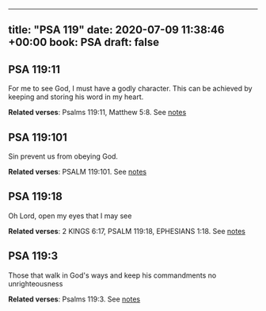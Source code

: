 
---
title: "PSA 119"
date: 2020-07-09 11:38:46 +00:00
book: PSA
draft: false
---

## PSA 119:11

For me to see God, I must have a godly character. This can be achieved by keeping and storing his word in my heart.

**Related verses**: Psalms 119:11, Matthew 5:8. See [notes](https://my.bible.com/notes/3469853138482880599)


## PSA 119:101

Sin prevent us from obeying God.

**Related verses**: PSALM 119:101. See [notes](https://my.bible.com/notes/2908065662973501970)


## PSA 119:18

Oh Lord, open my eyes that I may see

**Related verses**: 2 KINGS 6:17, PSALM 119:18, EPHESIANS 1:18. See [notes](https://my.bible.com/notes/2663794654550155438)


## PSA 119:3

Those that walk in God's ways and keep his commandments no unrighteousness

**Related verses**: Psalms 119:3. See [notes](https://my.bible.com/notes/3555082286968595191)

